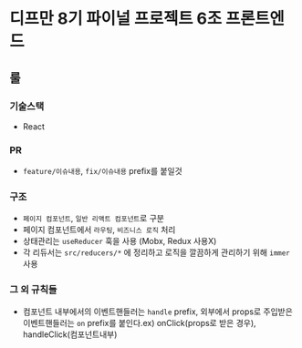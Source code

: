 # 디프만 8기 파이널 프로젝트 6조 프론트엔드

## 룰

### 기술스택

- React

### PR

- `feature/이슈내용`, `fix/이슈내용` prefix를 붙일것

### 구조

- `페이지 컴포넌트`, `일반 리액트 컴포넌트`로 구분
- 페이지 컴포넌트에서 `라우팅`, `비즈니스 로직` 처리
- 상태관리는 `useReducer` 훅을 사용 (Mobx, Redux 사용X)
- 각 리듀서는 `src/reducers/*` 에 정리하고 로직을 깔끔하게 관리하기 위해 `immer` 사용

### 그 외 규칙들
- 컴포넌트 내부에서의 이벤트핸들러는 `handle` prefix, 외부에서 props로 주입받은 이벤트핸들러는 `on` prefix를 붙인다.ex) onClick(props로 받은 경우), handleClick(컴포넌트내부)

